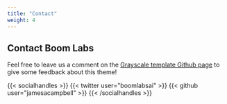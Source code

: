 ```yaml
---
title: "Contact"
weight: 4
---
```


## Contact Boom Labs

Feel free to leave us a comment on the [Grayscale template Github page](https://github.com/runningstream/hugograyscale/) to give some feedback about this theme!

{{< socialhandles >}}
    {{< twitter user="boomlabsai" >}}
    {{< github user="jamesacampbell" >}}
{{< /socialhandles >}}
